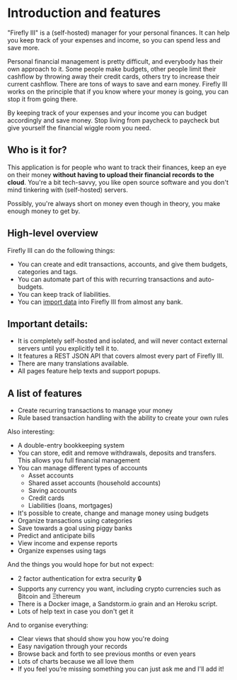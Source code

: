 # Introduction and features

"Firefly III" is a (self-hosted) manager for your personal finances. It can help you keep track of your expenses and income, so you can spend less and save more.

Personal financial management is pretty difficult, and everybody has their own approach to it. Some people make budgets, other people limit their cashflow by throwing away their credit cards, others try to increase their current cashflow. There are tons of ways to save and earn money. Firefly III works on the principle that if you know where your money is going, you can stop it from going there.

By keeping track of your expenses and your income you can budget accordingly and save money. Stop living from paycheck to paycheck but give yourself the financial wiggle room you need.

## Who is it for?

This application is for people who want to track their finances, keep an eye on their money **without having to upload their financial records to the cloud**. You're a bit tech-savvy, you like open source software and you don't mind tinkering with (self-hosted) servers.

Possibly, you're always short on money even though in theory, you make enough money to get by.

## High-level overview

Firefly III can do the following things:

- You can create and edit transactions, accounts, and give them budgets, categories and tags.
- You can automate part of this with recurring transactions and auto-budgets.
- You can keep track of liabilities.
- You can [import data](../importing-data/introduction.md) into Firefly III from almost any bank.

## Important details:

- It is completely self-hosted and isolated, and will never contact external servers until you explicitly tell it to.
- It features a REST JSON API that covers almost every part of Firefly III.
- There are many translations available.
- All pages feature help texts and support popups.

## A list of features

- Create recurring transactions to manage your money
- Rule based transaction handling with the ability to create your own rules

Also interesting:

* A double-entry bookkeeping system
* You can store, edit and remove withdrawals, deposits and transfers. This allows you full financial management
* You can manage different types of accounts
  * Asset accounts
  * Shared asset accounts (household accounts)
  * Saving accounts
  * Credit cards
  * Liabilities (loans, mortgages)
* It's possible to create, change and manage money using budgets
* Organize transactions using categories
* Save towards a goal using piggy banks
* Predict and anticipate bills
* View income and expense reports
* Organize expenses using tags

And the things you would hope for but not expect:

* 2 factor authentication for extra security 🔒
* Supports any currency you want, including crypto currencies such as ₿itcoin and Ξthereum
* There is a Docker image, a Sandstorm.io grain and an Heroku script.
* Lots of help text in case you don't get it

And to organise everything:

* Clear views that should show you how you're doing
* Easy navigation through your records
* Browse back and forth to see previous months or even years
* Lots of charts because we all love them
* If you feel you’re missing something you can just ask me and I'll add it!